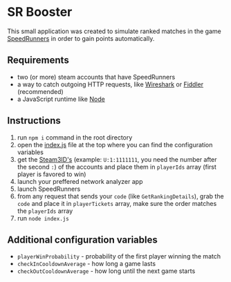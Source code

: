# SR Booster

This small application was created to simulate ranked matches in the game [SpeedRunners](https://store.steampowered.com/app/207140/SpeedRunners/) in order to gain points automatically.

## Requirements

- two (or more) steam accounts that have SpeedRunners
- a way to catch outgoing HTTP requests, like [Wireshark](https://www.wireshark.org/) or [Fiddler](https://www.telerik.com/download/fiddler) (recommended)
- a JavaScript runtime like [Node](https://nodejs.org/en)

## Instructions

1. run `npm i` command in the root directory
2. open the [index.js](./index.js) file at the top where you can find the configuration variables
3. get the [Steam3ID's](https://steamid.uk/) (example: `U:1:1111111`, you need the number after the second `:`) of the accounts and place them in `playerIds` array (first player is favored to win)
4. launch your preffered network analyzer app
5. launch SpeedRunners
6. from any request that sends your `code` (like `GetRankingDetails`), grab the `code` and place it in `playerTickets` array, make sure the order matches the `playerIds` array
7. run `node index.js`

## Additional configuration variables

- `playerWinProbability` - probability of the first player winning the match
- `checkInCooldownAverage` - how long a game lasts
- `checkOutCooldownAverage` - how long until the next game starts
